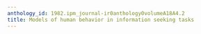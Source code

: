 ```yaml
---
anthology_id: 1982.ipm_journal-ir0anthology0volumeA18A4.2
title: Models of human behavior in information seeking tasks
---
```

